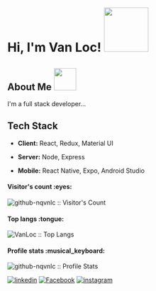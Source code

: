 # Hi, I'm Van Loc! <img src="https://media2.giphy.com/media/RCBYD5ey6kusWhvObs/giphy.gif" width="100">


## About Me <img src="https://media3.giphy.com/media/tQLxoo3sVSJMpP7g56/giphy.gif" width="50"> 
I'm a full stack developer...

## Tech Stack

- **Client:** React, Redux, Material UI

- **Server:** Node, Express

- **Mobile:** React Native, Expo, Android Studio 


<h4>Visitor's count :eyes:</h4>
<p><img src="https://profile-counter.glitch.me/{github-nqvnlc}/count.svg" alt="github-nqvnlc :: Visitor's Count" /></p>

<h4>Top langs :tongue:</h4>
<p><img src="https://github-readme-stats.vercel.app/api/top-langs/?username=github-nqvnlc&langs_count=10&theme=synthwave&layout=compact" alt="VanLoc :: Top Langs" /></p>


<h4>Profile stats :musical_keyboard:</h4>

<p><img src="https://github-readme-stats.vercel.app/api?username=github-nqvnlc&show_icons=true&theme=synthwave" alt="github-nqvnlc :: Profile Stats" /></p>


[![linkedin](https://img.shields.io/badge/In-1DA1F2?style=for-the-badge&logo=linkedin&logoColor=white)](https://www.linkedin.com/in/linkedlocnv14/)
[![Facebook](https://img.shields.io/badge/Fb-0A66C2?style=for-the-badge&logo=facebook&logoColor=white)](https://facebook.com/fb.nqvnlc)
[![instagram](https://img.shields.io/badge/IG-FE016A?style=for-the-badge&logo=instagram&logoColor=white)](https://www.instagram/_ins.nqvnlc)

<!---
github-nqvnlc/github-nqvnlc is a ✨ special ✨ repository because its `README.md` (this file) appears on your GitHub profile.
You can click the Preview link to take a look at your changes.
--->
